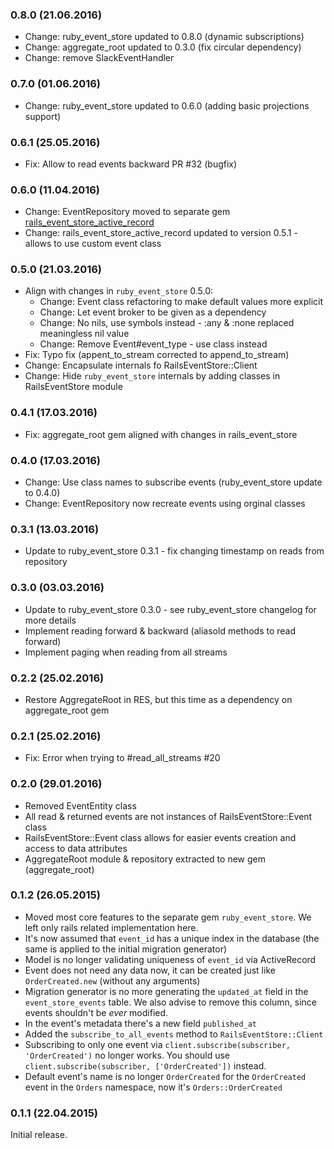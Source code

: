 ### 0.8.0 (21.06.2016)

* Change: ruby_event_store updated to 0.8.0 (dynamic subscriptions)
* Change: aggregate_root updated to 0.3.0 (fix circular dependency)
* Change: remove SlackEventHandler

### 0.7.0 (01.06.2016)

* Change: ruby_event_store updated to 0.6.0 (adding basic projections support)

### 0.6.1 (25.05.2016)

* Fix: Allow to read events backward PR #32 (bugfix)

### 0.6.0 (11.04.2016)

* Change: EventRepository moved to separate gem [rails_event_store_active_record](http://github.com/arkency/rails_event_store_active_record)
* Change: rails_event_store_active_record updated to version 0.5.1 - allows to use custom event class

### 0.5.0 (21.03.2016)

* Align with changes in `ruby_event_store` 0.5.0:
  * Change: Event class refactoring to make default values more explicit
  * Change: Let event broker to be given as a dependency
  * Change: No nils, use symbols instead - :any & :none replaced meaningless nil value
  * Change: Remove Event#event_type - use class instead
* Fix: Typo fix (appent_to_stream corrected to append_to_stream)
* Change: Encapsulate internals fo RailsEventStore::Client
* Change: Hide `ruby_event_store` internals by adding classes in RailsEventStore module

### 0.4.1 (17.03.2016)

* Fix: aggregate_root gem aligned with changes in rails_event_store

### 0.4.0 (17.03.2016)

* Change: Use class names to subscribe events (ruby_event_store update to  0.4.0)
* Change: EventRepository now recreate events using orginal classes

### 0.3.1 (13.03.2016)

* Update to ruby_event_store 0.3.1 - fix changing timestamp on reads from repository

### 0.3.0 (03.03.2016)

* Update to ruby_event_store 0.3.0 - see ruby_event_store changelog for more details
* Implement reading forward & backward (aliasold methods to read forward)
* Implement paging when reading from all streams

### 0.2.2 (25.02.2016)

* Restore AggregateRoot in RES, but this time as a dependency on aggregate_root gem

### 0.2.1 (25.02.2016)

* Fix: Error when trying to #read_all_streams #20

### 0.2.0 (29.01.2016)

* Removed EventEntity class
* All read & returned events are not instances of RailsEventStore::Event class
* RailsEventStore::Event class allows for easier events creation and access to data attributes
* AggregateRoot module & repository extracted to new gem (aggregate_root)

### 0.1.2 (26.05.2015)

* Moved most core features to the separate gem `ruby_event_store`. We left only rails related implementation here.
* It's now assumed that `event_id` has a unique index in the database (the same is applied to the initial migration generator)
* Model is no longer validating uniqueness of `event_id` via ActiveRecord
* Event does not need any data now, it can be created just like `OrderCreated.new` (without any arguments)
* Migration generator is no more generating the `updated_at` field in the `event_store_events` table. We also advise to remove this column, since events shouldn't be *ever* modified.
* In the event's metadata there's a new field `published_at`
* Added the `subscribe_to_all_events` method to `RailsEventStore::Client`
* Subscribing to only one event via `client.subscribe(subscriber, 'OrderCreated')` no longer works. You should use `client.subscribe(subscriber, ['OrderCreated'])` instead.
* Default event's name is no longer `OrderCreated` for the `OrderCreated` event in the `Orders` namespace, now it's `Orders::OrderCreated`

### 0.1.1 (22.04.2015)

Initial release.
